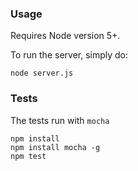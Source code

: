 ### Usage
Requires Node version 5+.

To run the server, simply do:

    node server.js
### Tests
  The tests run with `mocha`

    npm install
    npm install mocha -g
    npm test
